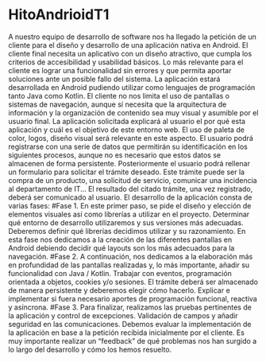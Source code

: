 # HitoAndrioidT1
A nuestro equipo de desarrollo de software nos ha llegado la petición de un cliente para el diseño y
desarrollo de una aplicación nativa en Android.
El cliente final necesita un aplicativo con un diseño atractivo, que cumpla los criterios de accesibilidad y
usabilidad básicos. Lo más relevante para el cliente es lograr una funcionalidad sin errores y que permita
aportar soluciones ante un posible fallo del sistema.
La aplicación estará desarrollada en Android pudiendo utilizar como lenguajes de programación tanto
Java como Kotlin.
El cliente no nos limita el uso de pantallas o sistemas de navegación, aunque sí necesita que la
arquitectura de información y la organización de contenido sea muy visual y asumible por el usuario final.
La aplicación solicitada explicará al usuario el por qué esta aplicación y cuál es el objetivo de este entorno
web. El uso de paleta de color, logos, diseño visual será relevante en este aspecto.
El usuario podrá registrarse con una serie de datos que permitirán su identificación en los siguientes
procesos, aunque no es necesario que estos datos se almacenen de forma persistente.
Posteriormente el usuario podrá rellenar un formulario para solicitar el trámite deseado. Este trámite
puede ser la compra de un producto, una solicitud de servicio, comunicar una incidencia al departamento
de IT...
El resultado del citado trámite, una vez registrado, deberá ser comunicado al usuario.
El desarrollo de la aplicación consta de varias fases:
#Fase 1.
En este primer paso, se pide el diseño y elección de elementos visuales así como librerías a utilizar en el
proyecto. Determinar qué entorno de desarrollo utilizaremos y sus versiones más adecuadas. Deberemos
definir qué librerías decidimos utilizar y su razonamiento. En esta fase nos dedicamos a la creación de las
diferentes pantallas en Android debiendo decidir qué layouts son los más adecuados para la navegación.
#Fase 2.
A continuación, nos dedicamos a la elaboración más en profundidad de las pantallas realizadas y, lo más
importante, añadir su funcionalidad con Java / Kotlin. Trabajar con eventos, programación orientada a
objetos, cookies y/o sesiones. El trámite deberá ser almacenado de manera persistente y deberemos
elegir cómo hacerlo. Explicar e implementar si fuera necesario aportes de programación funcional,
reactiva y asíncrona.
#Fase 3.
Para finalizar, realizamos las pruebas pertinentes de la aplicación y control de excepciones. Validación de
campos y añadir seguridad en las comunicaciones. Debemos evaluar la implementación de la aplicación
en base a la petición recibida inicialmente por el cliente. Es muy importante realizar un “feedback” de
qué problemas nos han surgido a lo largo del desarrollo y cómo los hemos resuelto.
